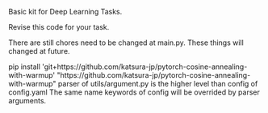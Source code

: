 Basic kit for Deep Learning Tasks.

Revise this code for your task.

There are still chores need to be changed at main.py.
These things will changed at future.

<Preliminary>
pip install 'git+https://github.com/katsura-jp/pytorch-cosine-annealing-with-warmup'
"https://github.com/katsura-jp/pytorch-cosine-annealing-with-warmup"

<Notification>
parser of utils/argument.py is the higher level than config of config.yaml
The same name keywords of config will be overrided by parser arguments. 